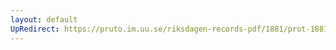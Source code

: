 ```yaml
---
layout: default
UpRedirect: https://pruto.im.uu.se/riksdagen-records-pdf/1881/prot-1881--fk--020/prot-1881--fk--020_011.pdf
---
```

